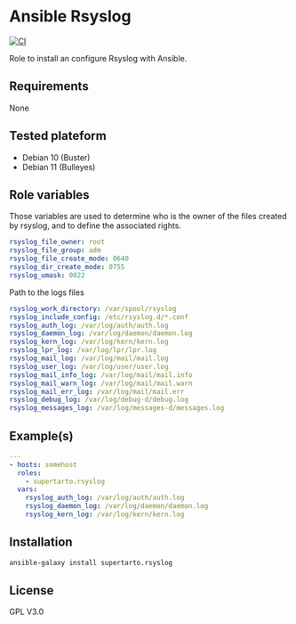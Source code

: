 # Ansible Rsyslog
[![CI](https://github.com/supertarto/ansible-rsyslog/workflows/CI/badge.svg?event=push)](https://github.com/supertarto/ansible-rsyslog/actions?query=workflow%3ACI)

Role to install an configure Rsyslog with Ansible.

## Requirements
None

## Tested plateform
* Debian 10 (Buster)
* Debian 11 (Bulleyes)

## Role variables
Those variables are used to determine who is the owner of the files created by rsyslog, and to define the associated rights.

```yml
rsyslog_file_owner: root
rsyslog_file_group: adm
rsyslog_file_create_mode: 0640
rsyslog_dir_create_mode: 0755
rsyslog_umask: 0022
```

Path to the logs files

```yml
rsyslog_work_directory: /var/spool/rsyslog
rsyslog_include_config: /etc/rsyslog.d/*.conf
rsyslog_auth_log: /var/log/auth/auth.log
rsyslog_daemon_log: /var/log/daemon/daemon.log
rsyslog_kern_log: /var/log/kern/kern.log
rsyslog_lpr_log: /var/log/lpr/lpr.log
rsyslog_mail_log: /var/log/mail/mail.log
rsyslog_user_log: /var/log/user/user.log
rsyslog_mail_info_log: /var/log/mail/mail.info
rsyslog_mail_warn_log: /var/log/mail/mail.warn
rsyslog_mail_err_log: /var/log/mail/mail.err
rsyslog_debug_log: /var/log/debug-d/debug.log
rsyslog_messages_log: /var/log/messages-d/messages.log
```

## Example(s)

```yml
---
- hosts: somehost
  roles:
    - supertarto.rsyslog
  vars:
    rsyslog_auth_log: /var/log/auth/auth.log
    rsyslog_daemon_log: /var/log/daemon/daemon.log
    rsyslog_kern_log: /var/log/kern/kern.log


```

## Installation

```bash
ansible-galaxy install supertarto.rsyslog
```

## License
GPL V3.0
